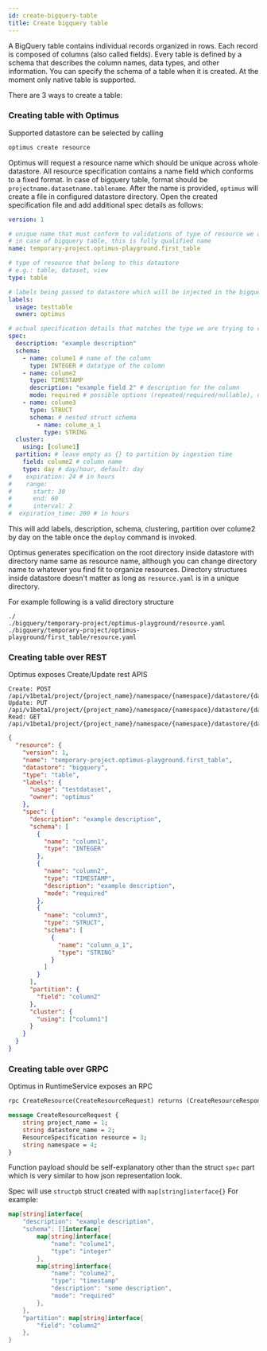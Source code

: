 ```yaml
---
id: create-bigquery-table
title: Create bigquery table
---
```


A BigQuery table contains individual records organized in rows. Each record is 
composed of columns (also called fields).
Every table is defined by a schema that describes the column names, data types, 
and other information. You can specify the schema of a table when it is created.
At the moment only native table is supported.

There are 3 ways to create a table:

### Creating table with Optimus

Supported datastore can be selected by calling
```bash
optimus create resource
```
Optimus will request a resource name which should be unique across whole datastore.
All resource specification contains a name field which conforms to a fixed format.
In case of bigquery table, format should be
`projectname.datasetname.tablename`.
After the name is provided, `optimus` will create a file in configured datastore 
directory. Open the created specification file and add additional spec details
as follows:
```yaml
version: 1

# unique name that must conform to validations of type of resource we are creating
# in case of bigquery table, this is fully qualified name
name: temporary-project.optimus-playground.first_table

# type of resource that belong to this datastore
# e.g.: table, dataset, view
type: table

# labels being passed to datastore which will be injected in the bigquery table
labels:
  usage: testtable
  owner: optimus

# actual specification details that matches the type we are trying to create/update
spec:
  description: "example description"
  schema:
    - name: colume1 # name of the column
      type: INTEGER # datatype of the column
    - name: colume2
      type: TIMESTAMP
      description: "example field 2" # description for the column
      mode: required # possible options (repeated/required/nullable), default is nullable
    - name: colume3
      type: STRUCT
      schema: # nested struct schema
        - name: colume_a_1
          type: STRING
  cluster:
    using: [colume1]
  partition: # leave empty as {} to partition by ingestion time
    field: colume2 # column name
    type: day # day/hour, default: day
#    expiration: 24 # in hours
#    range:
#      start: 30
#      end: 60
#      interval: 2
#  expiration_time: 200 # in hours

```
This will add labels, description, schema, clustering, partition over colume2 by day
on the table once the `deploy` command is invoked.

Optimus generates specification on the root directory inside datastore with directory
name same as resource name, although you can change directory name to whatever you 
find fit to organize resources. Directory structures inside datastore doesn't 
matter as long as `resource.yaml` is in a unique directory. 

For example following is a valid directory structure
```shell
./
./bigquery/temporary-project/optimus-playground/resource.yaml
./bigquery/temporary-project/optimus-playground/first_table/resource.yaml
```

### Creating table over REST

Optimus exposes Create/Update rest APIS
```
Create: POST /api/v1beta1/project/{project_name}/namespace/{namespace}/datastore/{datastore_name}/resource
Update: PUT /api/v1beta1/project/{project_name}/namespace/{namespace}/datastore/{datastore_name}/resource
Read: GET /api/v1beta1/project/{project_name}/namespace/{namespace}/datastore/{datastore_name}/resource/{resource_name}
```

```json
{
  "resource": {
    "version": 1,
    "name": "temporary-project.optimus-playground.first_table",
    "datastore": "bigquery",
    "type": "table",
    "labels": {
      "usage": "testdataset",
      "owner": "optimus"
    },
    "spec": {
      "description": "example description",
      "schema": [
        {
          "name": "column1",
          "type": "INTEGER"
        },
        {
          "name": "column2",
          "type": "TIMESTAMP",
          "description": "example description",
          "mode": "required"
        },
        {
          "name": "column3",
          "type": "STRUCT",
          "schema": [
            {
              "name": "column_a_1",
              "type": "STRING"
            }
          ]
        }
      ],
      "partition": {
        "field": "column2"
      },
      "cluster": {
        "using": ["column1"]
      }
    }
  }
}
``` 

### Creating table over GRPC

Optimus in RuntimeService exposes an RPC 
```protobuf
rpc CreateResource(CreateResourceRequest) returns (CreateResourceResponse) {}

message CreateResourceRequest {
    string project_name = 1;
    string datastore_name = 2;
    ResourceSpecification resource = 3;
    string namespace = 4;
}
```
Function payload should be self-explanatory other than the struct `spec` part which
is very similar to how json representation look.

Spec will use `structpb` struct created with `map[string]interface{}`
For example:
```go
map[string]interface{
	"description": "example description",
	"schema": []interface{
	    map[string]interface{
	        "name": "colume1",
	        "type": "integer"
        },
        map[string]interface{
            "name": "colume2",
            "type": "timestamp"
            "description": "some description",
            "mode": "required"
        },
    },
	"partition": map[string]interface{
		"field": "column2"
    },
}
``` 
